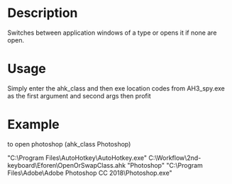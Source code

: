 # Description
Switches between application windows of a type or opens it if none are open.

# Usage
Simply enter the ahk_class and then exe location codes from AH3_spy.exe as the first argument and second args then profit

# Example
to open photoshop (ahk_class Photoshop)

"C:\Program Files\AutoHotkey\AutoHotkey.exe" C:\Workflow\2nd-keyboard\Eforen\OpenOrSwapClass.ahk "Photoshop" "C:\Program Files\Adobe\Adobe Photoshop CC 2018\Photoshop.exe"